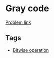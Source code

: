 # Gray code

[Problem link](https://leetcode.com/problems/gray-code)

## Tags

* [Bitwise operation](/README.md#Bitwise_operation)
